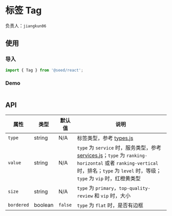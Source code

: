 # 标签 Tag

负责人：`jiangkun06`

## 使用

### 导入

```javascript
import { Tag } from '@seed/react';
```

### Demo

```javascript
```

## API

| 属性       | 类型    | 默认值  | 说明                                                                                                                                                                                                                                                                                                             |
| ---------- | ------- | ------- | ---------------------------------------------------------------------------------------------------------------------------------------------------------------------------------------------------------------------------------------------------------------------------------------------------------------- |
| `type`     | string  | N/A     | 标签类型，参考 [types.js](http://git.dianpingoa.com/v2/sh/projects/F2E/repos/seed-ui-components/browse?branch=&path=src/elements/tag/common/types.js)                                                                                                                                                            |
| `value`    | string  | N/A     | `type` 为 `service` 时，服务类型，参考 [services.js](http://git.dianpingoa.com/v2/sh/projects/F2E/repos/seed-ui-components/browse?branch=&path=src/elements/tag/common/services.js)；`type` 为 `ranking-horizontal` 或者 `ranking-vertical` 时，排名；`type` 为 `level` 时，等级；`type` 为 `vip` 时，红橙黄类型 |
| `size`     | string  | N/A     | `type` 为 `primary`，`top-quality-review` 和 `vip` 时，大小                                                                                                                                                                                                                                                      |
| `bordered` | boolean | `false` | `type` 为 `flat` 时，是否有边框                                                                                                                                                                                                                                                                                  |

